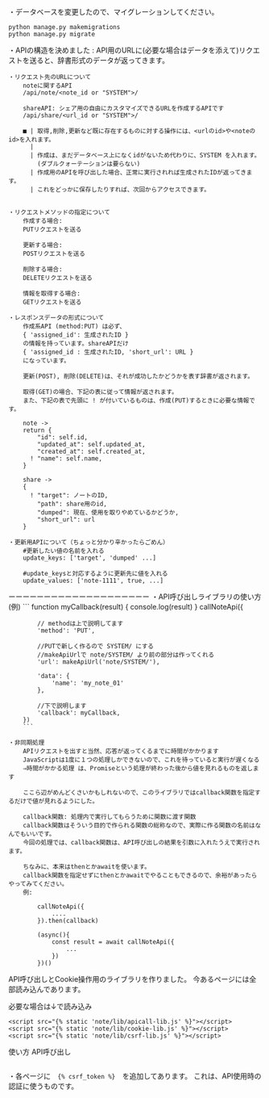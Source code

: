 ・データベースを変更したので、マイグレーションしてください。
```
python manage.py makemigrations
python manage.py migrate
```

・APIの構造を決めました
    : API用のURLに(必要な場合はデータを添えて)リクエストを送ると、辞書形式のデータが返ってきます。

    ・リクエスト先のURLについて
        noteに関するAPI
        /api/note/<note_id or "SYSTEM">/
        
        shareAPI: シェア用の自由にカスタマイズできるURLを作成するAPIです
        /api/share/<url_id or "SYSTEM">/

        ■ | 取得,削除,更新など既に存在するものに対する操作には、<urlのid>や<noteのid>を入れます。
          |
          | 作成は、まだデータベース上になくidがないため代わりに、SYSTEM を入れます。
            (ダブルクォーテーションは要らない)
          | 作成用のAPIを呼び出した場合、正常に実行されれば生成されたIDが返ってきます。
          | これをどっかに保存したりすれば、次回からアクセスできます。


    ・リクエストメソッドの指定について
        作成する場合: 
        PUTリクエストを送る

        更新する場合:
        POSTリクエストを送る

        削除する場合:
        DELETEリクエストを送る

        情報を取得する場合:
        GETリクエストを送る

    ・レスポンスデータの形式について
        作成系API (method:PUT) は必ず、
        { 'assigned_id': 生成されたID }
        の情報を持っています。shareAPIだけ
        { 'assigned_id : 生成されたID, 'short_url': URL }
        になっています。

        更新(POST), 削除(DELETE)は、それが成功したかどうかを表す辞書が返されます。

        取得(GET)の場合、下記の表に従って情報が返されます。
        また、下記の表で先頭に ! が付いているものは、作成(PUT)するときに必要な情報です。

        note -> 
        return {
            "id": self.id,
            "updated_at": self.updated_at,
            "created_at": self.created_at,
          ! "name": self.name,
        }

        share ->
        {
          ! "target": ノートのID,
            "path": share用のid,
            "dumped": 現在、使用を取りやめているかどうか,
            "short_url": url
        }

    ・更新用APIについて（ちょっと分かり辛かったらごめん）
        #更新したい値の名前を入れる
        update_keys: ['target', 'dumped' ...] 

        #update_keysと対応するように更新先に値を入れる
        update_values: ['note-1111', true, ...] 

ーーーーーーーーーーーーーーーーーーーー
    ・API呼び出しライブラリの使い方(例)
        ```
        function myCallback(result) {
            console.log(result)
        }
        callNoteApi({

            // methodは上で説明してます
            'method': 'PUT',

            //PUTで新しく作るので SYSTEM/ にする
            //makeApiUrlで note/SYSTEM/ より前の部分は作ってくれる
            'url': makeApiUrl('note/SYSTEM/'), 

            'data': {
                'name': 'my_note_01'
            },

            //下で説明します
            'callback': myCallback,
        })
        ```

    ・非同期処理
        APIリクエストを出すと当然、応答が返ってくるまでに時間がかかります
        JavaScriptは1度に１つの処理しかできないので、これを待っていると実行が遅くなる
        ⇒時間がかかる処理 は、Promiseという処理が終わった後から値を見れるものを返します

        ここら辺がめんどくさいかもしれないので、このライブラリではcallback関数を指定するだけで値が見れるようにした。

        callback関数: 処理内で実行してもらうために関数に渡す関数
        callback関数はそういう目的で作られる関数の総称なので、実際に作る関数の名前はなんでもいいです。
        今回の処理では、callback関数は、API呼び出しの結果を引数に入れたうえで実行されます。

        ちなみに、本来はthenとかawaitを使います。
        callback関数を指定せずにthenとかawaitでやることもできるので、余裕があったらやってみてください。
        例:
            
            callNoteApi({
                ....
            }).then(callback)
            
            (async(){
                const result = await callNoteApi({
                    ...
                })
            })()
            



API呼び出しとCookie操作用のライブラリを作りました。
今あるページには全部読み込んであります。

必要な場合は↓で読み込み
```
<script src="{% static 'note/lib/apicall-lib.js' %}"></script>
<script src="{% static 'note/lib/cookie-lib.js' %}"></script>
<script src="{% static 'note/lib/csrf-lib.js' %}"></script>
```
使い方
API呼び出し
```

```


・各ページに　`{% csrf_token %}`　を追加してあります。
これは、API使用時の認証に使うものです。